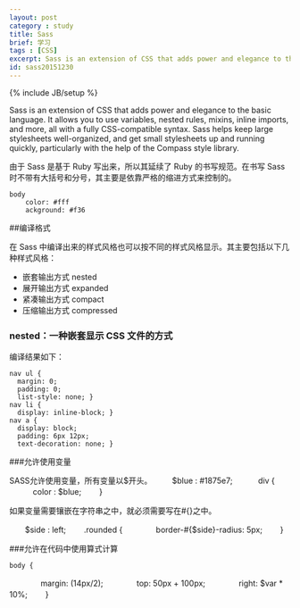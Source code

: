 ```yaml
---
layout: post
category : study
title: Sass
brief: 学习
tags : [CSS]
excerpt: Sass is an extension of CSS that adds power and elegance to the basic language. It allows you to use variables, nested rules, mixins, inline imports, and more, all with a fully CSS-compatible syntax. Sass helps keep large stylesheets well-organized, and get small stylesheets up and running quickly, particularly with the help of the Compass style library.
id: sass20151230
---
```

{% include JB/setup %}


Sass is an extension of CSS that adds power and elegance to the basic language. It allows you to use variables, nested rules, mixins, inline imports, and more, all with a fully CSS-compatible syntax. Sass helps keep large stylesheets well-organized, and get small stylesheets up and running quickly, particularly with the help of the Compass style library.

由于 Sass 是基于 Ruby 写出来，所以其延续了 Ruby 的书写规范。在书写 Sass 时不带有大括号和分号，其主要是依靠严格的缩进方式来控制的。

	body
		color: #fff
		ackground: #f36

##编译格式

在 Sass 中编译出来的样式风格也可以按不同的样式风格显示。其主要包括以下几种样式风格：

* 嵌套输出方式 nested
* 展开输出方式 expanded  
* 紧凑输出方式 compact 
* 压缩输出方式 compressed

### nested：一种嵌套显示 CSS 文件的方式

编译结果如下：

	nav ul {
	  margin: 0;
	  padding: 0;
	  list-style: none; }
	nav li {
	  display: inline-block; }
	nav a {
	  display: block;
	  padding: 6px 12px;
	  text-decoration: none; }

###允许使用变量

SASS允许使用变量，所有变量以$开头。
　　
	$blue : #1875e7;　
　　div {
　　　color : $blue;
　　}

如果变量需要镶嵌在字符串之中，就必须需要写在#{}之中。

　　$side : left;
　　.rounded {
　　　　border-#{$side}-radius: 5px;
　　}

###允许在代码中使用算式计算

	body {
　　　　margin: (14px/2);
　　　　top: 50px + 100px;
　　　　right: $var * 10%;
　　}